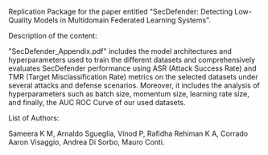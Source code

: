 Replication Package for the paper entitled "SecDefender: Detecting Low-Quality Models in Multidomain Federated Learning Systems".

Description of the content:

"SecDefender_Appendix.pdf" includes the model architectures and hyperparameters used to train the different datasets and comprehensively evaluates SecDefender performance using ASR (Attack Success Rate) and TMR (Target Misclassification Rate) metrics on the selected datasets under several attacks and defense scenarios. Moreover, it includes the analysis of hyperparameters such as batch size, momentum size, learning rate size, and finally, the AUC ROC Curve of our used datasets.

List of Authors:

Sameera K M, Arnaldo Sgueglia, Vinod P, Rafidha Rehiman K A, Corrado Aaron Visaggio, Andrea Di Sorbo, Mauro Conti.

